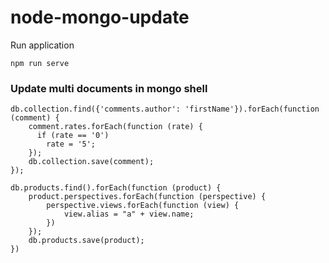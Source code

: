 # node-mongo-update

Run application

````
npm run serve
````

### Update multi documents in mongo shell
````
db.collection.find({'comments.author': 'firstName'}).forEach(function (comment) {
    comment.rates.forEach(function (rate) {
      if (rate == '0')
        rate = '5';
    });
    db.collection.save(comment);
});
````

````
db.products.find().forEach(function (product) {
    product.perspectives.forEach(function (perspective) {
        perspective.views.forEach(function (view) {
            view.alias = "a" + view.name;
        })
    });
    db.products.save(product);
})
````
